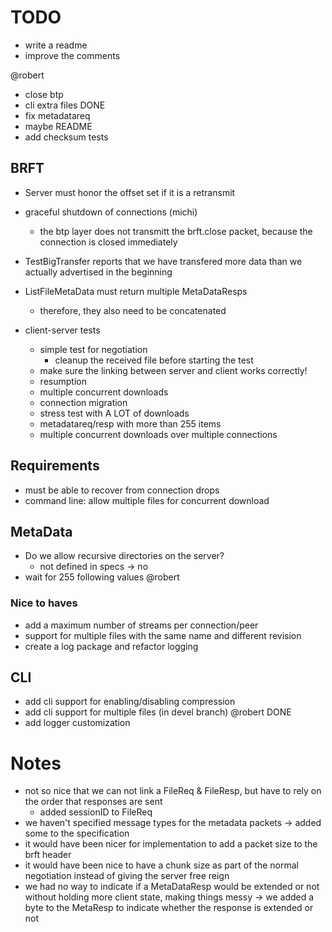 # TODO
- write a readme
- improve the comments

@robert
- close btp
- cli extra files DONE
- fix metadatareq
- maybe README
- add checksum tests

## BRFT
- Server must honor the offset set if it is a retransmit 
- graceful shutdown of connections (michi)
    - the btp layer does not transmitt the brft.close packet, because the connection is closed immediately
- TestBigTransfer reports that we have transfered more data than we actually advertised in the beginning
- ListFileMetaData must return multiple MetaDataResps
    - therefore, they also need to be concatenated


- client-server tests
    - simple test for negotiation
        - cleanup the received file before starting the test
    - make sure the linking between server and client works correctly!
    - resumption
    - multiple concurrent downloads
    - connection migration
    - stress test with A LOT of downloads
    - metadatareq/resp with more than 255 items
    - multiple concurrent downloads over multiple connections

## Requirements
- must be able to recover from connection drops
- command line: allow multiple files for concurrent download

## MetaData
- Do we allow recursive directories on the server?
    - not defined in specs -> no
- wait for 255 following values @robert

### Nice to haves
- add a maximum number of streams per connection/peer
- support for multiple files with the same name and different revision
- create a log package and refactor logging

## CLI
- add cli support for enabling/disabling compression
- add cli support for multiple files (in devel branch) @robert DONE
- add logger customization

# Notes
- not so nice that we can not link a FileReq & FileResp, but have to rely on the order that responses are sent
    - added sessionID to FileReq
- we haven't specified message types for the metadata packets -> added some to the specification
- it would have been nicer for implementation to add a packet size to the brft header
- it would have been nice to have a chunk size as part of the normal negotiation instead of giving the server free reign
- we had no way to indicate if a MetaDataResp would be extended or not without holding more client state, making things messy
    -> we added a byte to the MetaResp to indicate whether the response is extended or not
